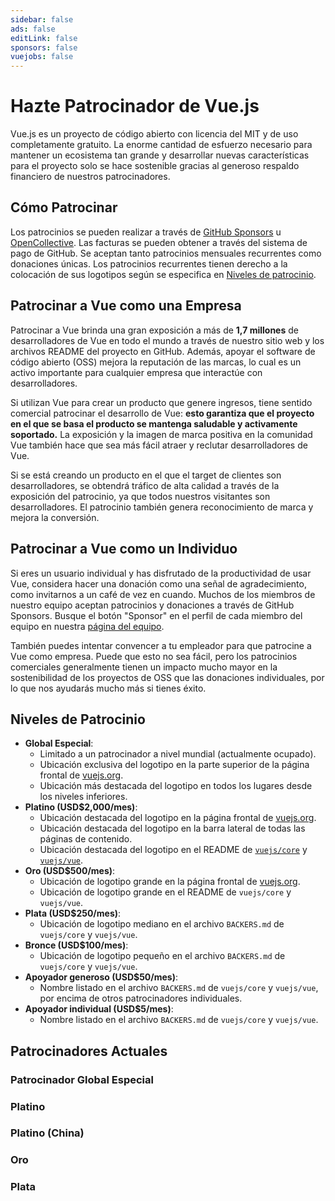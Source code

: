 ```yaml
---
sidebar: false
ads: false
editLink: false
sponsors: false
vuejobs: false
---
```


<script setup>
import SponsorsGroup from '@theme/components/SponsorsGroup.vue'
</script>

# Hazte Patrocinador de Vue.js

Vue.js es un proyecto de código abierto con licencia del MIT y de uso completamente gratuito.
La enorme cantidad de esfuerzo necesario para mantener un ecosistema tan grande y desarrollar nuevas características para el proyecto solo se hace sostenible gracias al generoso respaldo financiero de nuestros patrocinadores.

## Cómo Patrocinar

Los patrocinios se pueden realizar a través de [GitHub Sponsors](https://github.com/sponsors/yyx990803) u [OpenCollective](https://opencollective.com/vuejs). Las facturas se pueden obtener a través del sistema de pago de GitHub. Se aceptan tanto patrocinios mensuales recurrentes como donaciones únicas. Los patrocinios recurrentes tienen derecho a la colocación de sus logotipos según se especifica en [Niveles de patrocinio](#niveles-de-patrocinio).

## Patrocinar a Vue como una Empresa

Patrocinar a Vue brinda una gran exposición a más de **1,7 millones** de desarrolladores de Vue en todo el mundo a través de nuestro sitio web y los archivos README del proyecto en GitHub. Además, apoyar el software de código abierto (OSS) mejora la reputación de las marcas, lo cual es un activo importante para cualquier empresa que interactúe con desarrolladores.

Si utilizan Vue para crear un producto que genere ingresos, tiene sentido comercial patrocinar el desarrollo de Vue: **esto garantiza que el proyecto en el que se basa el producto se mantenga saludable y activamente soportado.** La exposición y la imagen de marca positiva en la comunidad Vue también hace que sea más fácil atraer y reclutar desarrolladores de Vue.

Si se está creando un producto en el que el target de clientes son desarrolladores, se obtendrá tráfico de alta calidad a través de la exposición del patrocinio, ya que todos nuestros visitantes son desarrolladores. El patrocinio también genera reconocimiento de marca y mejora la conversión.

## Patrocinar a Vue como un Individuo

Si eres un usuario individual y has disfrutado de la productividad de usar Vue, considera hacer una donación como una señal de agradecimiento, como invitarnos a un café de vez en cuando. Muchos de los miembros de nuestro equipo aceptan patrocinios y donaciones a través de GitHub Sponsors. Busque el botón "Sponsor" en el perfil de cada miembro del equipo en nuestra [página del equipo](/about/team).

También puedes intentar convencer a tu empleador para que patrocine a Vue como empresa. Puede que esto no sea fácil, pero los patrocinios comerciales generalmente tienen un impacto mucho mayor en la sostenibilidad de los proyectos de OSS que las donaciones individuales, por lo que nos ayudarás mucho más si tienes éxito.

## Niveles de Patrocinio

- **Global Especial**:
  - Limitado a un patrocinador a nivel mundial (actualmente ocupado).
  - Ubicación exclusiva del logotipo en la parte superior de la página frontal de [vuejs.org](/).
  - Ubicación más destacada del logotipo en todos los lugares desde los niveles inferiores.
- **Platino (USD$2,000/mes)**:
  - Ubicación destacada del logotipo en la página frontal de [vuejs.org](/).
  - Ubicación destacada del logotipo en la barra lateral de todas las páginas de contenido.
  - Ubicación destacada del logotipo en el README de [`vuejs/core`](https://github.com/vuejs/core) y [`vuejs/vue`](https://github.com/vuejs/core).
- **Oro (USD$500/mes)**:
  - Ubicación de logotipo grande en la página frontal de [vuejs.org](/).
  - Ubicación de logotipo grande en el README de `vuejs/core` y `vuejs/vue`.
- **Plata (USD$250/mes)**:
  - Ubicación de logotipo mediano en el archivo `BACKERS.md` de `vuejs/core` y `vuejs/vue`.
- **Bronce (USD$100/mes)**:
  - Ubicación de logotipo pequeño en el archivo `BACKERS.md` de `vuejs/core` y `vuejs/vue`.
- **Apoyador generoso (USD$50/mes)**:
  - Nombre listado en el archivo `BACKERS.md` de `vuejs/core` y `vuejs/vue`, por encima de otros patrocinadores individuales.
- **Apoyador individual (USD$5/mes)**:
  - Nombre listado en el archivo `BACKERS.md` de `vuejs/core` y `vuejs/vue`.

## Patrocinadores Actuales

### Patrocinador Global Especial

<SponsorsGroup tier="special" placement="page" />

### Platino

<SponsorsGroup tier="platino" placement="page" />

### Platino (China)

<SponsorsGroup tier="platinum_china" placement="page" />

### Oro

<SponsorsGroup tier="gold" placement="page" />

### Plata

<SponsorsGroup tier="silver" placement="page" />
